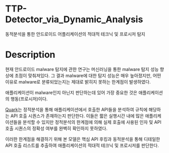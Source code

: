 # TTP-Detector_via_Dynamic_Analysis
동적분석을 통한 안드로이드 어플리케이션의 적대적 테크닉 및 프로시저 탐지

# Description
현재 안드로이드 malware 탐지에 관한 연구는 머신러닝을 통한 malware 탐지 성능 향상에 초점이 맞춰져있다.
그 결과 malware에 대한 탐지 성능은 매우 높아졌지만, 어떤 이유로 malware로 분류되었는지는 제대로 밝히지 못하는 한계점이 발생하였다.

애플리케이션이 malware인지 아닌지 판단하는데 있어 가장 중요한 것은 애플리케이션의 행동(프로시저)이다.

[Quark](https://github.com/quark-engine/quark-engine)는 정적분석을 통해 애플리케이션에서 호출한 API들을 분석하여 규칙에 해당하는 API 호출 시퀀스가 존재하는지 판단한다.
이들은 짧은 실행시간 내에 많은 애플리케이션들을 분석할 수 있지만 정적분석의 한계점에 의해 실제 호출에 사용된 인자 및 API 호출 시퀀스의 정확성 여부를 완벽히 확인하지 못하였다.

이러한 한계점을 해결하기 위해 본 모델은 핵심 API 후킹과 동적분석을 통해 디테일한 API 호출 리스트를 추출하여 애플리케이션의 적대적 테크닉 및 프로시저를 판단한다.
